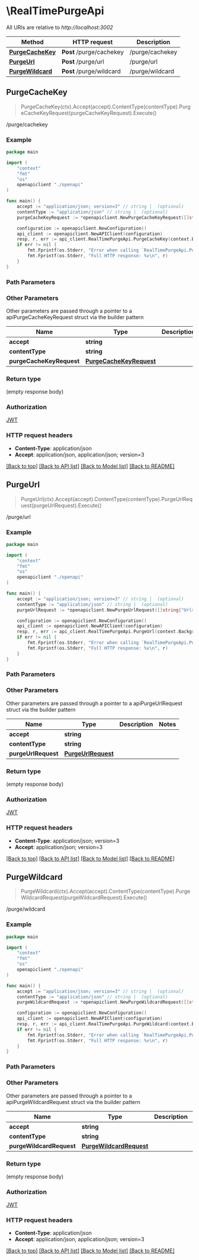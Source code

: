 # \RealTimePurgeApi

All URIs are relative to *http://localhost:3002*

Method | HTTP request | Description
------------- | ------------- | -------------
[**PurgeCacheKey**](RealTimePurgeApi.md#PurgeCacheKey) | **Post** /purge/cachekey | /purge/cachekey
[**PurgeUrl**](RealTimePurgeApi.md#PurgeUrl) | **Post** /purge/url | /purge/url
[**PurgeWildcard**](RealTimePurgeApi.md#PurgeWildcard) | **Post** /purge/wildcard | /purge/wildcard



## PurgeCacheKey

> PurgeCacheKey(ctx).Accept(accept).ContentType(contentType).PurgeCacheKeyRequest(purgeCacheKeyRequest).Execute()

/purge/cachekey



### Example

```go
package main

import (
    "context"
    "fmt"
    "os"
    openapiclient "./openapi"
)

func main() {
    accept := "application/json; version=3" // string |  (optional)
    contentType := "application/json" // string |  (optional)
    purgeCacheKeyRequest := *openapiclient.NewPurgeCacheKeyRequest([]string{"Urls_example"}, "Method_example", "Layer_example") // PurgeCacheKeyRequest |  (optional)

    configuration := openapiclient.NewConfiguration()
    api_client := openapiclient.NewAPIClient(configuration)
    resp, r, err := api_client.RealTimePurgeApi.PurgeCacheKey(context.Background()).Accept(accept).ContentType(contentType).PurgeCacheKeyRequest(purgeCacheKeyRequest).Execute()
    if err != nil {
        fmt.Fprintf(os.Stderr, "Error when calling `RealTimePurgeApi.PurgeCacheKey``: %v\n", err)
        fmt.Fprintf(os.Stderr, "Full HTTP response: %v\n", r)
    }
}
```

### Path Parameters



### Other Parameters

Other parameters are passed through a pointer to a apiPurgeCacheKeyRequest struct via the builder pattern


Name | Type | Description  | Notes
------------- | ------------- | ------------- | -------------
 **accept** | **string** |  | 
 **contentType** | **string** |  | 
 **purgeCacheKeyRequest** | [**PurgeCacheKeyRequest**](PurgeCacheKeyRequest.md) |  | 

### Return type

 (empty response body)

### Authorization

[JWT](../README.md#JWT)

### HTTP request headers

- **Content-Type**: application/json
- **Accept**: application/json, application/json; version=3

[[Back to top]](#) [[Back to API list]](../README.md#documentation-for-api-endpoints)
[[Back to Model list]](../README.md#documentation-for-models)
[[Back to README]](../README.md)


## PurgeUrl

> PurgeUrl(ctx).Accept(accept).ContentType(contentType).PurgeUrlRequest(purgeUrlRequest).Execute()

/purge/url



### Example

```go
package main

import (
    "context"
    "fmt"
    "os"
    openapiclient "./openapi"
)

func main() {
    accept := "application/json; version=3" // string |  (optional)
    contentType := "application/json" // string |  (optional)
    purgeUrlRequest := *openapiclient.NewPurgeUrlRequest([]string{"Urls_example"}, "Method_example") // PurgeUrlRequest |  (optional)

    configuration := openapiclient.NewConfiguration()
    api_client := openapiclient.NewAPIClient(configuration)
    resp, r, err := api_client.RealTimePurgeApi.PurgeUrl(context.Background()).Accept(accept).ContentType(contentType).PurgeUrlRequest(purgeUrlRequest).Execute()
    if err != nil {
        fmt.Fprintf(os.Stderr, "Error when calling `RealTimePurgeApi.PurgeUrl``: %v\n", err)
        fmt.Fprintf(os.Stderr, "Full HTTP response: %v\n", r)
    }
}
```

### Path Parameters



### Other Parameters

Other parameters are passed through a pointer to a apiPurgeUrlRequest struct via the builder pattern


Name | Type | Description  | Notes
------------- | ------------- | ------------- | -------------
 **accept** | **string** |  | 
 **contentType** | **string** |  | 
 **purgeUrlRequest** | [**PurgeUrlRequest**](PurgeUrlRequest.md) |  | 

### Return type

 (empty response body)

### Authorization

[JWT](../README.md#JWT)

### HTTP request headers

- **Content-Type**: application/json; version=3
- **Accept**: application/json; version=3

[[Back to top]](#) [[Back to API list]](../README.md#documentation-for-api-endpoints)
[[Back to Model list]](../README.md#documentation-for-models)
[[Back to README]](../README.md)


## PurgeWildcard

> PurgeWildcard(ctx).Accept(accept).ContentType(contentType).PurgeWildcardRequest(purgeWildcardRequest).Execute()

/purge/wildcard



### Example

```go
package main

import (
    "context"
    "fmt"
    "os"
    openapiclient "./openapi"
)

func main() {
    accept := "application/json; version=3" // string |  (optional)
    contentType := "application/json" // string |  (optional)
    purgeWildcardRequest := *openapiclient.NewPurgeWildcardRequest([]string{"Urls_example"}, "Method_example") // PurgeWildcardRequest |  (optional)

    configuration := openapiclient.NewConfiguration()
    api_client := openapiclient.NewAPIClient(configuration)
    resp, r, err := api_client.RealTimePurgeApi.PurgeWildcard(context.Background()).Accept(accept).ContentType(contentType).PurgeWildcardRequest(purgeWildcardRequest).Execute()
    if err != nil {
        fmt.Fprintf(os.Stderr, "Error when calling `RealTimePurgeApi.PurgeWildcard``: %v\n", err)
        fmt.Fprintf(os.Stderr, "Full HTTP response: %v\n", r)
    }
}
```

### Path Parameters



### Other Parameters

Other parameters are passed through a pointer to a apiPurgeWildcardRequest struct via the builder pattern


Name | Type | Description  | Notes
------------- | ------------- | ------------- | -------------
 **accept** | **string** |  | 
 **contentType** | **string** |  | 
 **purgeWildcardRequest** | [**PurgeWildcardRequest**](PurgeWildcardRequest.md) |  | 

### Return type

 (empty response body)

### Authorization

[JWT](../README.md#JWT)

### HTTP request headers

- **Content-Type**: application/json
- **Accept**: application/json, application/json; version=3

[[Back to top]](#) [[Back to API list]](../README.md#documentation-for-api-endpoints)
[[Back to Model list]](../README.md#documentation-for-models)
[[Back to README]](../README.md)

